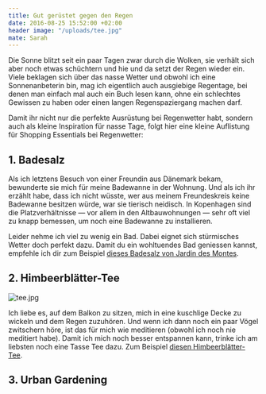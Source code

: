 ```yaml
---
title: Gut gerüstet gegen den Regen
date: 2016-08-25 15:52:00 +02:00
header image: "/uploads/tee.jpg"
mate: Sarah
---
```


Die Sonne blitzt seit ein paar Tagen zwar durch die Wolken, sie verhält sich aber noch etwas schüchtern und hie und da setzt der Regen wieder ein. Viele beklagen sich über das nasse Wetter und obwohl ich eine Sonnenanbeterin bin, mag ich eigentlich auch ausgiebige Regentage, bei denen man einfach mal auch ein Buch lesen kann, ohne ein schlechtes Gewissen zu haben oder einen langen Regenspaziergang machen darf.

Damit ihr nicht nur die perfekte Ausrüstung bei Regenwetter habt, sondern auch als kleine Inspiration für nasse Tage, folgt hier eine kleine Auflistung für Shopping Essentials bei Regenwetter:

## 1. Badesalz

Als ich letztens Besuch von einer Freundin aus Dänemark bekam, bewunderte sie mich für meine Badewanne in der Wohnung. Und als ich ihr erzählt habe, dass ich nicht wüsste, wer aus meinem Freundeskreis keine Badewanne besitzen würde, war sie tierisch neidisch. In Kopenhagen sind die Platzverhältnisse — vor allem in den Altbauwohnungen — sehr oft viel zu knapp bemessen, um noch eine Badewanne zu installieren.

Leider nehme ich viel zu wenig ein Bad. Dabei eignet sich stürmisches Wetter doch perfekt dazu. Damit du ein wohltuendes Bad geniessen kannst, empfehle ich dir zum Beispiel [dieses Badesalz von Jardin des Montes](https://siroop.ch/schoenheit-gesundheit/koerperpflege/badesalz-badezusatz/jardin-des-monts-sapin-blanc-badesalz-energiespendend-330g-114996?utm_medium=editorial&utm_campaign=201604_ronorp_blog&utm_source=ronorp.ch).

## 2. Himbeerblätter-Tee

![tee.jpg](/uploads/tee.jpg)

Ich liebe es, auf dem Balkon zu sitzen, mich in eine kuschlige Decke zu wickeln und dem Regen zuzuhören. Und wenn ich dann noch ein paar Vögel zwitschern höre, ist das für mich wie meditieren (obwohl ich noch nie meditiert habe). Damit ich mich noch besser entspannen kann, trinke ich am liebsten noch eine Tasse Tee dazu. Zum Beispiel [diesen Himbeerblätter-Tee](https://siroop.ch/schoenheit-gesundheit/gesundheit-drogerie/alternative-medizin/himbeerblaetter-tee-184516?utm_medium=editorial&utm_campaign=201604_ronorp_blog&utm_source=ronorp.ch).

## 3. Urban Gardening
